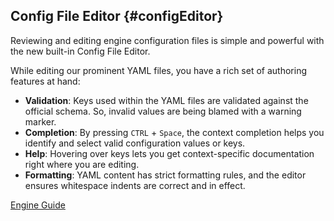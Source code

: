 ## Config File Editor {#configEditor}

Reviewing and editing engine configuration files is simple and powerful with the new built-in Config File Editor.

While editing our prominent YAML files, you have a rich set of authoring features at hand:

- **Validation**: Keys used within the YAML files are validated against the official schema. So, invalid values are being blamed with a warning marker.
- **Completion**: By pressing `CTRL` + `Space`, the context completion helps you identify and select valid configuration values or keys.
- **Help**: Hovering over keys lets you get context-specific documentation right where you are editing.
- **Formatting**: YAML content has strict formatting rules, and the editor ensures whitespace indents are correct and in effect.

<div class="short-links">
	<a href="${docBaseUrl}/engine-guide/reference/engine-cockpit/system.html#engine-cockpit-config-editor"
		target="_blank" rel="noopener noreferrer">
		<i class="si si-book"></i> Engine Guide
	</a>
</div>
